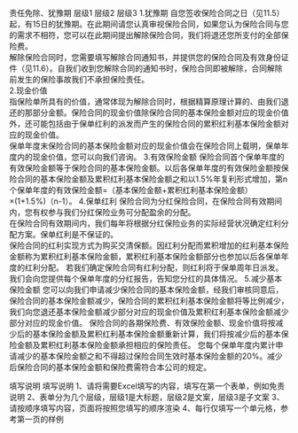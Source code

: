 责任免除、犹豫期
	层级1	层级2	层级3
	1.犹豫期
		自您签收保险合同之日（见11.5）起，有15日的犹豫期。在此期间请您认真审视保险合同，如果您认为保险合同与您的需求不相符，您可以在此期间提出解除保险合同，我们将退还您所支付的全部保险费。	 
		解除保险合同时，您需要填写解除合同通知书，并提供您的保险合同及有效身份证件（见11.6）。自我们收到您解除合同的通知书时，保险合同即被解除，合同解除前发生的保险事故我们不承担保险责任。	 
	2.现金价值		 
		指保险单所具有的价值，通常体现为解除合同时，根据精算原理计算的、由我们退还的那部分金额。保险合同的现金价值除保险合同的基本保险金额对应的现金价值外，还可能包括由于保单红利的派发而产生的保险合同的累积红利基本保险金额对应的现金价值。	 
		保单年度末保险合同的基本保险金额对应的现金价值会在保险合同上载明，保单年度内的现金价值，您可以向我们咨询。
	3.有效保险金额
		保险合同首个保单年度的有效保险金额等于保险合同的基本保险金额。以后各保单年度的有效保险金额按保险合同的基本保险金额及累积红利基本保险金额之和以1.5%年复利形式增加，第n个保单年度的有效保险金额=（基本保险金额+累积红利基本保险金额）×(1+1.5%)（n-1）。
	4.保单红利
		保险合同为分红保险合同，在保险合同有效期间内，您有权参与我们分红保险业务可分配盈余的分配。	 
		在保险合同有效期间内，我们每年将根据分红保险业务的实际经营状况确定红利分配方案。保单红利是不保证的。	 
		保险合同的红利实现方式为购买交清保额。因红利分配而累积增加的红利基本保险金额称为累积红利基本保险金额，累积红利基本保险金额部分也参加以后各保单年度的红利分配。
		若我们确定保险合同有红利分配，则红利将于保单周年日派发。我们会向您提供每个保单年度的分红报告，告知您分红的具体情况。
	5.减少基本保险金额
		您可以向我们申请减少保险合同的基本保险金额，经我们审核同意后，保险合同的基本保险金额减少，保险合同的累积红利基本保险金额将等比例减少，我们向您退还基本保险金额减少部分对应的现金价值及累积红利基本保险金额减少部分对应的现金价值。
		保险合同的各期保险费、有效保险金额、现金价值将按减少后的基本保险金额及累积红利基本保险金额重新计算，我们将按减少后的基本保险金额及累积红利基本保险金额承担相应的保险责任。
		您每个保单年度内累计申请减少的基本保险金额之和不得超过保险合同生效时基本保险金额的20%。减少后保险合同的基本保险金额和保险费需符合本公司的规定。


填写说明
	填写说明
	1、请将需要Excel填写的内容，填写在第一个表单，例如免责说明
	2、表单分为几个层级，层级1是大标题，层级2是文案，层级3是子文案
	3、请按顺序填写内容，页面将按照您填写的顺序渲染
	4、每行仅填写一个单元格，参考第一页的样例


